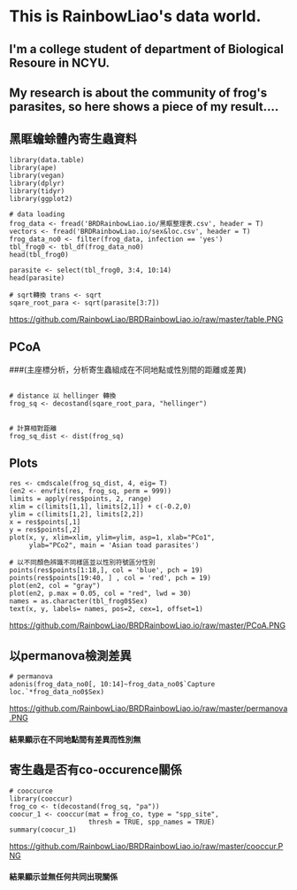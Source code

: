 # This is RainbowLiao's data world.

## I'm a college student of department of Biological Resoure in NCYU. 

## My research is about the community of frog's parasites, so here shows a piece of my result....


## 黑眶蟾蜍體內寄生蟲資料

```{r, echo=FALSE, warning=FALSE, error=FALSE}
library(data.table)
library(ape)
library(vegan)
library(dplyr)
library(tidyr)
library(ggplot2)

# data loading
frog_data <- fread('BRDRainbowLiao.io/黑眶整理表.csv', header = T)
vectors <- fread('BRDRainbowLiao.io/sex&loc.csv', header = T)
frog_data_no0 <- filter(frog_data, infection == 'yes')
tbl_frog0 <- tbl_df(frog_data_no0)
head(tbl_frog0)

parasite <- select(tbl_frog0, 3:4, 10:14)
head(parasite)

# sqrt轉換 trans <- sqrt
sqare_root_para <- sqrt(parasite[3:7])
```
https://github.com/RainbowLiao/BRDRainbowLiao.io/raw/master/table.PNG

## PCoA 
###(主座標分析，分析寄生蟲組成在不同地點或性別間的距離或差異)
```{r, echo=FALSE, warning=FALSE, error=FALSE}

# distance 以 hellinger 轉換
frog_sq <- decostand(sqare_root_para, "hellinger")


# 計算相對距離
frog_sq_dist <- dist(frog_sq)

```

## Plots

```{r pressure, echo=FALSE, warning=FALSE, error=FALSE}
res <- cmdscale(frog_sq_dist, 4, eig= T)
(en2 <- envfit(res, frog_sq, perm = 999))
limits = apply(res$points, 2, range)
xlim = c(limits[1,1], limits[2,1]) + c(-0.2,0)
ylim = c(limits[1,2], limits[2,2])
x = res$points[,1]
y = res$points[,2]
plot(x, y, xlim=xlim, ylim=ylim, asp=1, xlab="PCo1",
     ylab="PCo2", main = 'Asian toad parasites')

# 以不同顏色辨識不同樣區並以性別符號區分性別
points(res$points[1:18,], col = 'blue', pch = 19) 
points(res$points[19:40, ] , col = 'red', pch = 19) 
plot(en2, col = "gray")
plot(en2, p.max = 0.05, col = "red", lwd = 30)
names = as.character(tbl_frog0$Sex)
text(x, y, labels= names, pos=2, cex=1, offset=1)
```
https://github.com/RainbowLiao/BRDRainbowLiao.io/raw/master/PCoA.PNG

## 以permanova檢測差異
```{r, echo=FALSE, warning=FALSE, error=FALSE}
# permanova
adonis(frog_data_no0[, 10:14]~frog_data_no0$`Capture loc.`*frog_data_no0$Sex)

```
https://github.com/RainbowLiao/BRDRainbowLiao.io/raw/master/permanova.PNG

#### 結果顯示在不同地點間有差異而性別無

## 寄生蟲是否有co-occurence關係
```{r}
# cooccurce
library(cooccur)
frog_co <- t(decostand(frog_sq, "pa"))
coocur_1 <- cooccur(mat = frog_co, type = "spp_site",
                    thresh = TRUE, spp_names = TRUE)
summary(coocur_1)

```
https://github.com/RainbowLiao/BRDRainbowLiao.io/raw/master/cooccur.PNG

#### 結果顯示並無任何共同出現關係
